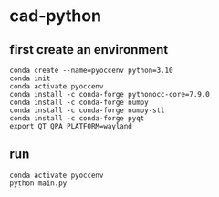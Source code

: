 # cad-python

## first create an environment
```
conda create --name=pyoccenv python=3.10
conda init
conda activate pyoccenv
conda install -c conda-forge pythonocc-core=7.9.0
conda install -c conda-forge numpy
conda install -c conda-forge numpy-stl
conda install -c conda-forge pyqt
export QT_QPA_PLATFORM=wayland

```

## run
```
conda activate pyoccenv
python main.py
```

